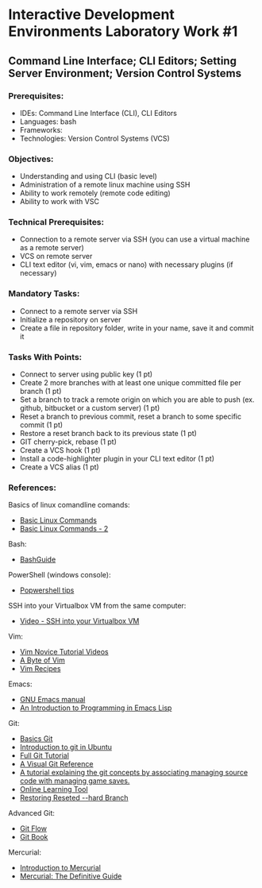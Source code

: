 # Interactive Development Environments Laboratory Work #1

## Command Line Interface; CLI Editors; Setting Server Environment; Version Control Systems

### Prerequisites:
  - IDEs: Command Line Interface (CLI), CLI Editors
  - Languages: bash
  - Frameworks:
  - Technologies: Version Control Systems (VCS)

### Objectives:
  - Understanding and using CLI (basic level)
  - Administration of a remote linux machine using SSH
  - Ability to work remotely (remote code editing)
  - Ability to work with VSC

### Technical Prerequisites:
  - Connection to a remote server via SSH (you can use a virtual machine as a remote server)
  - VCS on remote server
  - CLI text editor (vi, vim, emacs or nano) with necessary plugins (if necessary)

### Mandatory Tasks:
  - Connect to a remote server via SSH
  - Initialize a repository on server
  - Create a file in repository folder, write in your name, save it and commit it

### Tasks With Points:
  - Connect to server using public key (1 pt)
  - Create 2 more branches with at least one unique committed file per branch (1 pt)
  - Set a branch to track a remote origin on which you are able to push (ex. github, bitbucket or a custom server) (1 pt)
  - Reset a branch to previous commit, reset a branch to some specific commit (1 pt)
  - Restore a reset branch back to its previous state (1 pt)
  - GIT cherry-pick, rebase (1 pt)
  - Create a VCS hook (1 pt)
  - Install a code-highlighter plugin in your CLI text editor (1 pt)
  - Create a VCS alias (1 pt)

### References:

Basics of linux comandline comands:
  - [Basic Linux Commands](http://www.debianhelp.co.uk/commands.htm)
  - [Basic Linux Commands - 2](http://www.comptechdoc.org/os/linux/usersguide/linux_ugbasics.html)

Bash:
  - [BashGuide](http://mywiki.wooledge.org/BashGuide)

PowerShell (windows console):
  - [Popwershell tips](http://powershell.com/cs/blogs/tips/)

SSH into your Virtualbox VM from the same computer:
  - [Video - SSH into your Virtualbox VM](http://www.youtube.com/watch?v=5BsShkcweIs)

Vim:
  - [Vim Novice Tutorial Videos](http://www.derekwyatt.org/vim/vim-tutorial-videos/vim-novice-tutorial-videos/)
  - [A Byte of Vim](http://www.swaroopch.com/notes/Vim/)
  - [Vim Recipes](http://vim.runpaint.org/toc/)

Emacs:
  - [GNU Emacs manual](http://www.gnu.org/software/emacs/manual/emacs.html)
  - [An Introduction to Programming in Emacs Lisp](http://www.gnu.org/software/emacs/emacs-lisp-intro/)

Git:
  - [Basics Git](http://www.manniwood.com/starting_a_project_with_git.html)
  - [Introduction to git in Ubuntu](https://help.ubuntu.com/community/Git)
  - [Full Git Tutorial](http://www.vogella.com/articles/Git/article.html)
  - [A Visual Git Reference](http://marklodato.github.com/visual-git-guide/index-en.html)
  - [A tutorial explaining the git concepts by associating managing source code with managing game saves.](http://www-cs-students.stanford.edu/~blynn/gitmagic/)
  - [Online Learning Tool](http://pcottle.github.com/learnGitBranching/)
  - [Restoring Reseted --hard Branch](http://www.code-speculations.me/blog/a/omg_git_reset_hard)

Advanced Git:
  - [Git Flow](http://nvie.com/posts/a-successful-git-branching-model/)
  - [Git Book](http://git-scm.com/book)

Mercurial:
  - [Introduction to Mercurial](http://hginit.com/)
  - [Mercurial: The Definitive Guide](http://hgbook.red-bean.com/)
